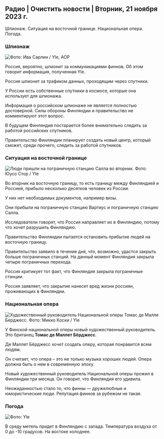 ## Радио \| Очистить новости \| Вторник, 21 ноября 2023 г.

Шпионаж. Ситуация на восточной границе. Национальная опера. Погода.

### Шпионаж

![ Фото: Ива Сарлин / Yle, AOP](https://images.cdn.yle.fi/image/upload/c_crop,h_562,w_1000,x_0,y_32/ar_1.7777777777777777,c_fill,g_faces,h_675,w_1200/dpr_1.0/q_auto:eco/f_auto/fl_lossy/v1700569701/39-1204215655ca2203557b)

Россия, вероятно, шпионит за коммуникациями финнов. Об этом говорит информация, полученная Yle.

Россия шпионит за трафиком данных, проходящим через спутники.

У России есть собственные спутники в космосе, которые она использует для шпионажа.

Информация о российском шпионаже не является полностью достоверной. Силы обороны Финляндии и правительство не комментируют этот вопрос.

В будущем Финляндия постарается более внимательно следить за работой российских спутников.

Правительство Финляндии планирует создать новый центр, который сможет, среди прочего, следить за работой спутников.

### Ситуация на восточной границе

![Люди пришли на пограничную станцию Салла во вторник. Фото: Юусо Стор / Yle](https://images.cdn.yle.fi/image/upload/c_crop,h_2515,w_4470,x_0,y_0/ar_1.7777777777777777,c_fill,g_faces,h_675,w_1200/dpr_1.0/q_auto:eco/f_auto/fl_lossy/v1700575368/39-1203513655b5b4d432e9)

Во вторник на восточную границу, то есть границу между Финляндией и Россией, прибыло несколько десятков человек из России.

У них нет необходимых документов, например визы.

Они прибыли на пограничную станцию Вартиус и пограничную станцию Салла.

Исследователи говорят, что Россия направляет их в Финляндию, потому что хочет разрушить Финляндию.

Правительство Финляндии пытается остановить прибытие людей на восточную границу.

Правительство заявило в течение дня, что, возможно, удастся закрыть больше пограничных станций. На данный момент Финляндия закрыла четыре пограничных перехода.

Россия критикует тот факт, что Финляндия закрыла пограничные станции.

Россия заявляет, что закрытие нанесет вред жизни россиян, проживающих в Финляндии.

### Национальная опера

![Художественный руководитель Национальной оперы Томас де Малле Берджесс. Фото: Микко Коски / Yle](https://images.cdn.yle.fi/image/upload/c_crop,h_3078,w_5472,x_0,y_570/ar_1.7777777777777777,c_fill,g_faces,h_675,w_1200/dpr_1.0/q_auto:eco/f_auto/fl_lossy/v1699350873/39-1196938654a091844d91)

У Финской национальной оперы новый художественный руководитель. Это британец **Томас де Маллет Бёрджесс**.

Де Маллет Бёрджесс хочет создать оперу, которая понравится всем людям.

Он считает, что опера – это не только музыка хороших людей. Опера должна быть о нем в современную эпоху.

Новый художественный руководитель Национальной оперы прожил в Финляндии три месяца. Он говорит, что Финляндия его удивила.

Неожиданностью стало то, что финны — дружелюбные и юмористические люди. Репутация финнов за рубежом не такая.

### Погода

![ Фото: Yle](https://images.cdn.yle.fi/image/upload/c_crop,h_1080,w_1919,x_0,y_0/ar_1.7777777777777777,c_fill,g_faces,h_675,w_1200/dpr_1.0/q_auto:eco/f_auto/fl_lossy/v1700579363/39-1204521655cc80468754)

В среду метель придет в Финляндию с запада. Температура воздуха от 0 до -10 градусов. На востоке холоднее.
